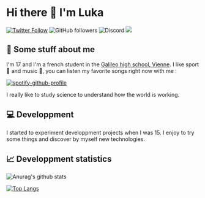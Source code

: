 # Hi there 👋 I'm Luka

[![Twitter Follow](https://img.shields.io/twitter/follow/Luka_Mrt?label=Follow)](https://twitter.com/intent/follow?screen_name=Luka_Mrt)
![GitHub followers](https://img.shields.io/github/followers/lukamrt?label=Follow&style=social)
![Discord](https://img.shields.io/badge/-LukaM%23-7289DA?logo=discord&logoColor=black)
![](https://visitor-badge.glitch.me/badge?page_id=lukamrt.lukamrt)

## 🦸‍ Some stuff about me

I'm 17 and I'm a french student in the [Galileo high school, Vienne](https://galilee.ent.auvergnerhonealpes.fr/). I like sport 🎾 and music 🥁, you can listen my favorite songs right now with me :

[![spotify-github-profile](https://spotify-github-profile.vercel.app/api/view?uid=nespote&cover_image=true&theme=natemoo-re)](https://spotify-github-profile.vercel.app/api/view?uid=nespote&redirect=true)

I really like to study science to understand how the world is working.

## 💻 Developpment

I started to experiment developpment projects when I was 15. I enjoy to try some things and discover by myself new technologies. 

## 📈 Developpment statistics

![Anurag's github stats](https://github-readme-stats.vercel.app/api?username=lukamrt&hide=issues&show_icons=true)

[![Top Langs](https://github-readme-stats.vercel.app/api/top-langs/?username=lukamrt)](https://github.com/anuraghazra/github-readme-stats)
